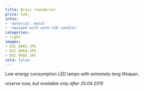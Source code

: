 ```yaml
---
title: Brass chandelier
price: €20,-
infos:
- 'material: metal'
- 'equiped with warm LED candles'
categories:
- light
images:
- DSC_0083.JPG
- DSC_0084.JPG
- DSC_0085.JPG
sold: false
---
```


Low energy consumption LED lamps with extremely long lifespan. 

*reserve now, but available only after 20.04.2015*
